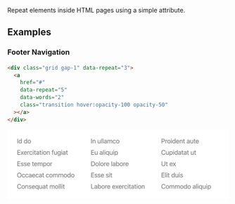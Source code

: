Repeat elements inside HTML pages using a simple attribute.

## Examples

### Footer Navigation

```html
<div class="grid gap-1" data-repeat="3">
  <a
    href="#"
    data-repeat="5"
    data-words="2"
    class="transition hover:opacity-100 opacity-50"
  ></a>
</div>
```

<p align="center">
    <img src="/art/footer-navigation.png" />
</p>
